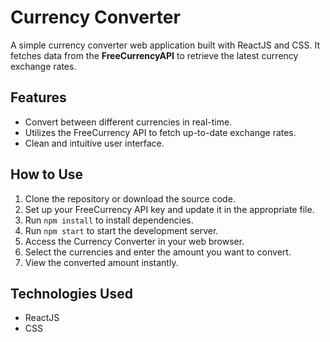 # Currency Converter

A simple currency converter web application built with ReactJS and CSS. It fetches data from the **FreeCurrencyAPI**  to retrieve the latest currency exchange rates.

## Features

- Convert between different currencies in real-time.
- Utilizes the FreeCurrency API to fetch up-to-date exchange rates.
- Clean and intuitive user interface.

## How to Use

1. Clone the repository or download the source code.
2. Set up your FreeCurrency API key and update it in the appropriate file.
3. Run `npm install` to install dependencies.
4. Run `npm start` to start the development server.
5. Access the Currency Converter in your web browser.
6. Select the currencies and enter the amount you want to convert.
7. View the converted amount instantly.

## Technologies Used

- ReactJS
- CSS

